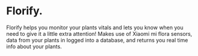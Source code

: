 # Florify.

Florify helps you monitor your plants vitals and lets you know when you need to give it a little extra attention!
Makes use of Xiaomi mi flora sensors, data from your plants in logged into a database, and returns you real time info
about your plants. 
